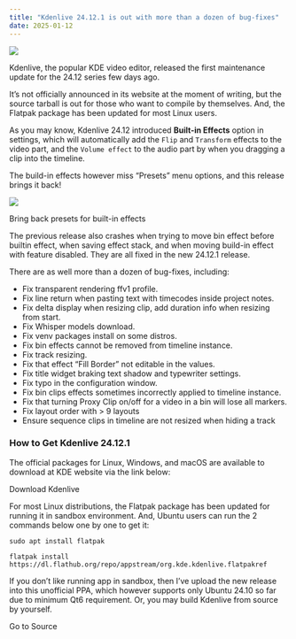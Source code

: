 ```yaml
---
title: "Kdenlive 24.12.1 is out with more than a dozen of bug-fixes"
date: 2025-01-12
---
```


![](https://ubuntuhandbook.org/wp-content/uploads/2021/12/kdenlive-icon1200-250x250.png)

Kdenlive, the popular KDE video editor, released the first maintenance update for the 24.12 series few days ago.

It’s not officially announced in its website at the moment of writing, but the source tarball is out for those who want to compile by themselves. And, the Flatpak package has been updated for most Linux users.

As you may know, Kdenlive 24.12 introduced **Built-in Effects** option in settings, which will automatically add the `Flip` and `Transform` effects to the video part, and the `Volume effect` to the audio part by when you dragging a clip into the timeline.

The build-in effects however miss “Presets” menu options, and this release brings it back!

![](https://ubuntuhandbook.org/wp-content/uploads/2025/01/kdenlive-built-ineffects-preset-700x382.webp)

Bring back presets for built-in effects

The previous release also crashes when trying to move bin effect before builtin effect, when saving effect stack, and when moving build-in effect with feature disabled. They are all fixed in the new 24.12.1 release.

There are as well more than a dozen of bug-fixes, including:

- Fix transparent rendering ffv1 profile.
- Fix line return when pasting text with timecodes inside project notes.
- Fix delta display when resizing clip, add duration info when resizing from start.
- Fix Whisper models download.
- Fix venv packages install on some distros.
- Fix bin effects cannot be removed from timeline instance.
- Fix track resizing.
- Fix that effect “Fill Border” not editable in the values.
- Fix title widget braking text shadow and typewriter settings.
- Fix typo in the configuration window.
- Fix bin clips effects sometimes incorrectly applied to timeline instance.
- Fix that turning Proxy Clip on/off for a video in a bin will lose all markers.
- Fix layout order with > 9 layouts
- Ensure sequence clips in timeline are not resized when hiding a track

### How to Get Kdenlive 24.12.1

The official packages for Linux, Windows, and macOS are available to download at KDE website via the link below:

Download Kdenlive

For most Linux distributions, the Flatpak package has been updated for running it in sandbox environment. And, Ubuntu users can run the 2 commands below one by one to get it:

```
sudo apt install flatpak
```

```
flatpak install https://dl.flathub.org/repo/appstream/org.kde.kdenlive.flatpakref
```

If you don’t like running app in sandbox, then I’ve upload the new release into this unofficial PPA, which however supports only Ubuntu 24.10 so far due to minimum Qt6 requirement. Or, you may build Kdenlive from source by yourself.

Go to Source
